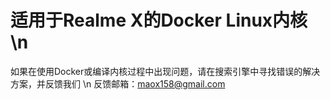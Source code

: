 # 适用于Realme X的Docker Linux内核 \n
如果在使用Docker或编译内核过程中出现问题，请在搜索引擎中寻找错误的解决方案，并反馈我们 \n
反馈邮箱：maox158@gmail.com
